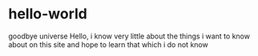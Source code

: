 # hello-world
goodbye universe
Hello, i know very little about the things i want to know about on this site and hope to learn that which i do not know
